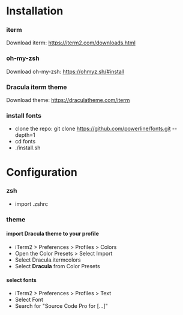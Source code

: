 # Installation

### iterm
Download iterm: https://iterm2.com/downloads.html

### oh-my-zsh
Download oh-my-zsh: https://ohmyz.sh/#install

### Dracula iterm theme
Download theme: https://draculatheme.com/iterm

### install fonts
- clone the repo: git clone https://github.com/powerline/fonts.git --depth=1
- cd fonts
- ./install.sh


# Configuration


### zsh
- import .zshrc

### theme
#### import Dracula theme to your profile
- iTerm2 > Preferences > Profiles > Colors
- Open the Color Presets > Select Import
- Select Dracula.itermcolors
- Select **Dracula** from Color Presets

#### select fonts
- iTerm2 > Preferences > Profiles > Text
- Select Font
- Search for "Source Code Pro for [...]"




